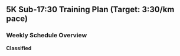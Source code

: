 ## 5K Sub-17:30 Training Plan (Target: 3:30/km pace)

### **Weekly Schedule Overview**

**Classified**
<!-- 
1. **Monday – Easy Run**

   * 6–8 km at 5:00–5:30/km pace

2. **Tuesday – Interval Workout (Speed focus)**

   * Week 1: 6 × 800m @ 3:25/km pace (90s rest)
   * Week 2: 5 × 1km @ 3:30/km pace (2 min rest)
   * Week 3: 8 × 600m @ 3:20/km pace (75s rest)
   * Week 4: 4 × 1200m @ 3:30/km pace (2 min rest)

3. **Wednesday – Recovery Run or Rest**

   * 4–6 km at 5:30/km pace OR complete rest

4. **Thursday – Tempo Run (Threshold focus)**

   * Week 1: 4 km @ 4:00/km pace
   * Week 2: 4.5 km @ 3:50/km pace
   * Week 3: 5 km @ 3:45/km pace
   * Week 4: 5 km @ 3:40/km pace

5. **Friday – Easy Run or Rest**

   * 6 km @ 5:15/km pace OR rest

6. **Saturday – Long Run (Endurance)**

   * Week 1: 10 km @ 4:45–5:15/km
   * Week 2: 11 km @ 4:45–5:15/km
   * Week 3: 12 km @ 4:45–5:15/km
   * Week 4: 10 km @ 4:45–5:15/km

7. **Sunday – Fartlek or Hill Repeats**

   * Option 1: Fartlek – 8 × 1 minute @ 3:15–3:25/km with 1-min jog
   * Option 2: Hill Repeats – 10 × 30s uphill @ 90% effort (walk/jog back)

---

### Add-on Routines (Do 2–3x/week after easy runs)

* Strides: 4–6 × 100m fast strides (\~3:10/km effort, full recovery)
* Drills: High knees, butt kicks, A-skips (for form)
 -->
